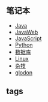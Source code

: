 <h2>笔记本</h2>

-   [Java](/Java/)
-   [JavaWeb](/JavaWeb/)
-   [JavaScript](/JavaScript/)
-   [Python](/Python/)
-   [数据库](/数据库/)
-   [Linux](/Linux/)
-   [杂技](/杂技/)
-   [glodon](/glodon/)


<h2>tags</h2>

